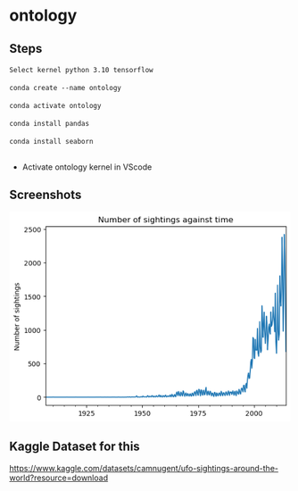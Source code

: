 # ontology

## Steps

```
Select kernel python 3.10 tensorflow

conda create --name ontology

conda activate ontology

conda install pandas

conda install seaborn


```

* Activate ontology kernel in VScode


## Screenshots

![Screenshot 1](https://raw.githubusercontent.com/codelabspro/ontology/main/screenshots/screenshot_1.png)

## Kaggle Dataset for this

https://www.kaggle.com/datasets/camnugent/ufo-sightings-around-the-world?resource=download


